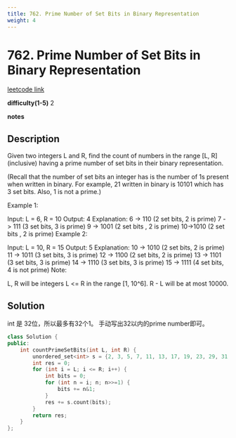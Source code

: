 ```yaml
---
title: 762. Prime Number of Set Bits in Binary Representation
weight: 4
---
```

# 762. Prime Number of Set Bits in Binary Representation
[leetcode link](https://leetcode.com/problems/prime-number-of-set-bits-in-binary-representation/)

**difficulty(1-5)** 
2

**notes**

## Description
Given two integers L and R, find the count of numbers in the range [L, R] (inclusive) having a prime number of set bits in their binary representation.

(Recall that the number of set bits an integer has is the number of 1s present when written in binary. For example, 21 written in binary is 10101 which has 3 set bits. Also, 1 is not a prime.)

Example 1:

Input: L = 6, R = 10
Output: 4
Explanation:
6 -> 110 (2 set bits, 2 is prime)
7 -> 111 (3 set bits, 3 is prime)
9 -> 1001 (2 set bits , 2 is prime)
10->1010 (2 set bits , 2 is prime)
Example 2:

Input: L = 10, R = 15
Output: 5
Explanation:
10 -> 1010 (2 set bits, 2 is prime)
11 -> 1011 (3 set bits, 3 is prime)
12 -> 1100 (2 set bits, 2 is prime)
13 -> 1101 (3 set bits, 3 is prime)
14 -> 1110 (3 set bits, 3 is prime)
15 -> 1111 (4 set bits, 4 is not prime)
Note:

L, R will be integers L <= R in the range [1, 10^6].
R - L will be at most 10000.

## Solution
int 是 32位，所以最多有32个1。 手动写出32以内的prime number即可。
```c++
class Solution {
public:
    int countPrimeSetBits(int L, int R) {
        unordered_set<int> s = {2, 3, 5, 7, 11, 13, 17, 19, 23, 29, 31, 37};
        int res = 0;
        for (int i = L; i <= R; i++) {
            int bits = 0;
            for (int n = i; n; n>>=1) {
                bits += n&1;
            }
            res += s.count(bits);
        }
        return res;
    }
};
```


